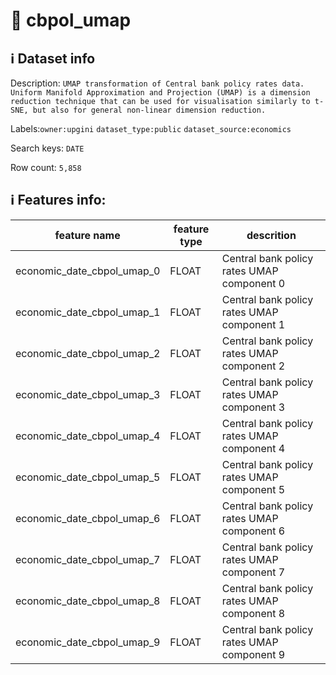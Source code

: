 # 📖 cbpol_umap 
## ℹ️ Dataset info 
Description: `UMAP transformation of Central bank policy rates data. Uniform Manifold Approximation and Projection (UMAP) is a dimension reduction technique that can be used for visualisation similarly to t-SNE, but also for general non-linear dimension reduction. ` 

Labels:`owner:upgini`   `dataset_type:public`   `dataset_source:economics`   

Search keys: `DATE` 

Row count: `5,858` 

## ℹ️ Features info:
|feature name|feature type|descrition|
|---|---|---|
|economic_date_cbpol_umap_0|FLOAT|Central bank policy rates UMAP component 0|
|economic_date_cbpol_umap_1|FLOAT|Central bank policy rates UMAP component 1|
|economic_date_cbpol_umap_2|FLOAT|Central bank policy rates UMAP component 2|
|economic_date_cbpol_umap_3|FLOAT|Central bank policy rates UMAP component 3|
|economic_date_cbpol_umap_4|FLOAT|Central bank policy rates UMAP component 4|
|economic_date_cbpol_umap_5|FLOAT|Central bank policy rates UMAP component 5|
|economic_date_cbpol_umap_6|FLOAT|Central bank policy rates UMAP component 6|
|economic_date_cbpol_umap_7|FLOAT|Central bank policy rates UMAP component 7|
|economic_date_cbpol_umap_8|FLOAT|Central bank policy rates UMAP component 8|
|economic_date_cbpol_umap_9|FLOAT|Central bank policy rates UMAP component 9|
